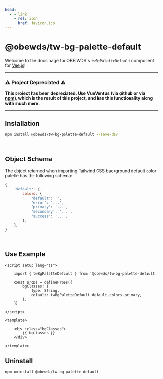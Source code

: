 ```yaml
---
head:
  - - link
    - rel: icon
      href: favicon.ico
---
```





# @obewds/tw-bg-palette-default

Welcome to the docs page for OBE:WDS's `twBgPaletteDefault` component for [Vue.js](https://vuejs.org/)!



---

### ⚠️ Project Depreciated ⚠️

**This project has been depreciated. Use [VueVentus](https://vueventus.com/) (via [github](https://github.com/obewds/vueventus) or via [npm](https://www.npmjs.com/package/@obewds/vueventus)), which is the result of this project, and has this functionality along with much more.**

---




## Installation

```bash
npm install @obewds/tw-bg-palette-default --save-dev
```

<br>




## Object Schema

The object returned when importing Tailwind CSS background default color palette has the following schema:

```javascript
{
    'default': {
        colors: {
            'default': '',
            'error': '...',
            'primary': '...',
            'secondary': '...',
            'success': '...',
        },
    },
}
```

<br>





## Use Example

```html{3,8,16}
<script setup lang="ts">

    import { twBgPaletteDefault } from '@obewds/tw-bg-palette-default'

    const props = defineProps({
        bgClasses: {
            type: String,
            default: twBgPaletteDefault.default.colors.primary,
        },
    })

</script>

<template>

    <div :class="bgClasses">
        {{ bgClasses }}
    </div>

</template>
```




## Uninstall

```bash
npm uninstall @obewds/tw-bg-palette-default
```



<!--
## Markdown Examples

::: tip
This is a tip
:::

::: info
This is an info box
:::

::: warning
This is a warning
:::

::: danger
This is a dangerous warning
:::

::: tip CUSTOM TITLE
This is a dangerous warning
:::

::: details
This is a details block, which does not work in Internet Explorer or old versions of Edge.
:::

::: details Click me to view the code

```js
console.log('Hello, VitePress!')
```

:::
-->
